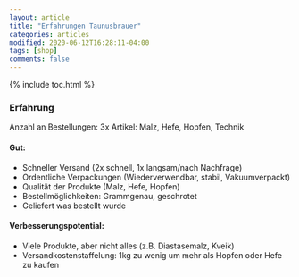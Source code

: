 ```yaml
---
layout: article
title: "Erfahrungen Taunusbrauer"
categories: articles
modified: 2020-06-12T16:28:11-04:00
tags: [shop]
comments: false
---
```


{% include toc.html %}

### Erfahrung

Anzahl an Bestellungen: 3x
Artikel: Malz, Hefe, Hopfen, Technik

#### Gut:
* Schneller Versand (2x schnell, 1x langsam/nach Nachfrage)
* Ordentliche Verpackungen (Wiederverwendbar, stabil, Vakuumverpackt)
* Qualität der Produkte (Malz, Hefe, Hopfen)
* Bestellmöglichkeiten: Grammgenau, geschrotet
* Geliefert was bestellt wurde

#### Verbesserungspotential:
* Viele Produkte, aber nicht alles (z.B. Diastasemalz, Kveik)
* Versandkostenstaffelung: 1kg zu wenig um mehr als Hopfen oder Hefe zu kaufen
